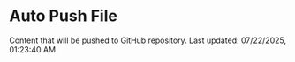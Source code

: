 # Auto Push File

Content that will be pushed to GitHub repository.
Last updated: 07/22/2025, 01:23:40 AM